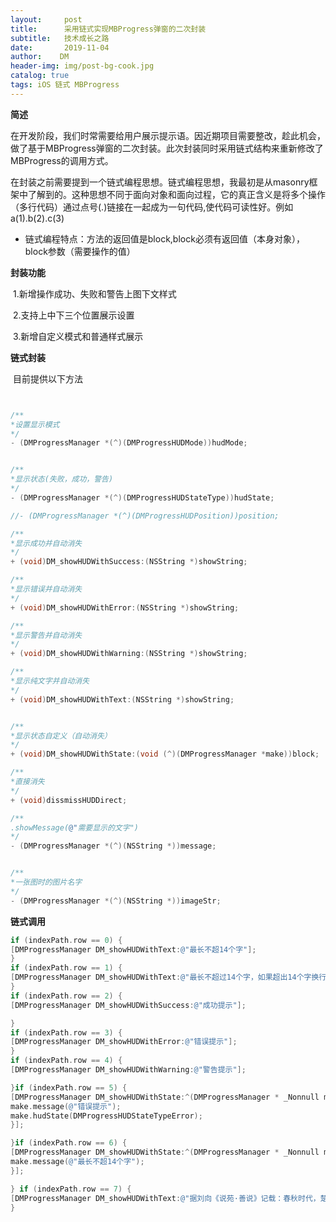```yaml
---
layout:     post
title:      采用链式实现MBProgress弹窗的二次封装
subtitle:   技术成长之路
date:       2019-11-04
author:    DM
header-img: img/post-bg-cook.jpg
catalog: true
tags: iOS 链式 MBProgress
---
```


**简述**

​		在开发阶段，我们时常需要给用户展示提示语。因近期项目需要整改，趁此机会，做了基于MBProgress弹窗的二次封装。此次封装同时采用链式结构来重新修改了MBProgress的调用方式。

​		在封装之前需要提到一个链式编程思想。链式编程思想，我最初是从masonry框架中了解到的。这种思想不同于面向对象和面向过程，它的真正含义是将多个操作（多行代码）通过点号(.)链接在一起成为一句代码,使代码可读性好。例如a(1).b(2).c(3)

- 链式编程特点：方法的返回值是block,block必须有返回值（本身对象），block参数（需要操作的值）

**封装功能**

​		1.新增操作成功、失败和警告上图下文样式

​		2.支持上中下三个位置展示设置

​		3.新增自定义模式和普通样式展示

**链式封装**

​		目前提供以下方法

```objective-c


/**
*设置显示模式
*/
- (DMProgressManager *(^)(DMProgressHUDMode))hudMode;


/**
*显示状态(失败，成功，警告)
*/
- (DMProgressManager *(^)(DMProgressHUDStateType))hudState;

//- (DMProgressManager *(^)(DMProgressHUDPosition))position;

/**
*显示成功并自动消失
*/
+ (void)DM_showHUDWithSuccess:(NSString *)showString;

/**
*显示错误并自动消失
*/
+ (void)DM_showHUDWithError:(NSString *)showString;

/**
*显示警告并自动消失
*/
+ (void)DM_showHUDWithWarning:(NSString *)showString;

/**
*显示纯文字并自动消失
*/
+ (void)DM_showHUDWithText:(NSString *)showString;


/**
*显示状态自定义（自动消失）
*/
+ (void)DM_showHUDWithState:(void (^)(DMProgressManager *make))block;

/**
*直接消失
*/
+ (void)dissmissHUDDirect;

/**
.showMessage(@"需要显示的文字")
*/
- (DMProgressManager *(^)(NSString *))message;


/**
*一张图时的图片名字
*/
- (DMProgressManager *(^)(NSString *))imageStr;

```



**链式调用**

```objective-c
if (indexPath.row == 0) {
[DMProgressManager DM_showHUDWithText:@"最长不超14个字"];
}
if (indexPath.row == 1) {
[DMProgressManager DM_showHUDWithText:@"最长不超过14个字，如果超出14个字换行"];
}
if (indexPath.row == 2) {
[DMProgressManager DM_showHUDWithSuccess:@"成功提示"];

}
if (indexPath.row == 3) {
[DMProgressManager DM_showHUDWithError:@"错误提示"];
}
if (indexPath.row == 4) {
[DMProgressManager DM_showHUDWithWarning:@"警告提示"];

}if (indexPath.row == 5) {
[DMProgressManager DM_showHUDWithState:^(DMProgressManager * _Nonnull make) {
make.message(@"错误提示");
make.hudState(DMProgressHUDStateTypeError);
}];

}if (indexPath.row == 6) {
[DMProgressManager DM_showHUDWithState:^(DMProgressManager * _Nonnull make) {
make.message(@"最长不超14个字");
}];

} if (indexPath.row == 7) {
[DMProgressManager DM_showHUDWithText:@"据刘向《说苑·善说》记载：春秋时代，楚王母弟鄂君子皙在河中游玩，钟鼓齐鸣。摇船者是位越人，趁乐声刚停，便抱双桨用越语唱了一支歌。鄂君子皙听不懂，叫人翻译成楚语。就是上面的歌谣。歌中唱出了越人对子皙的那种深沉真挚的爱恋之情，歌词声义双关，委婉动听。是中国最早的译诗，也是古代楚越文化交融的结晶和见证。"];
}
```





